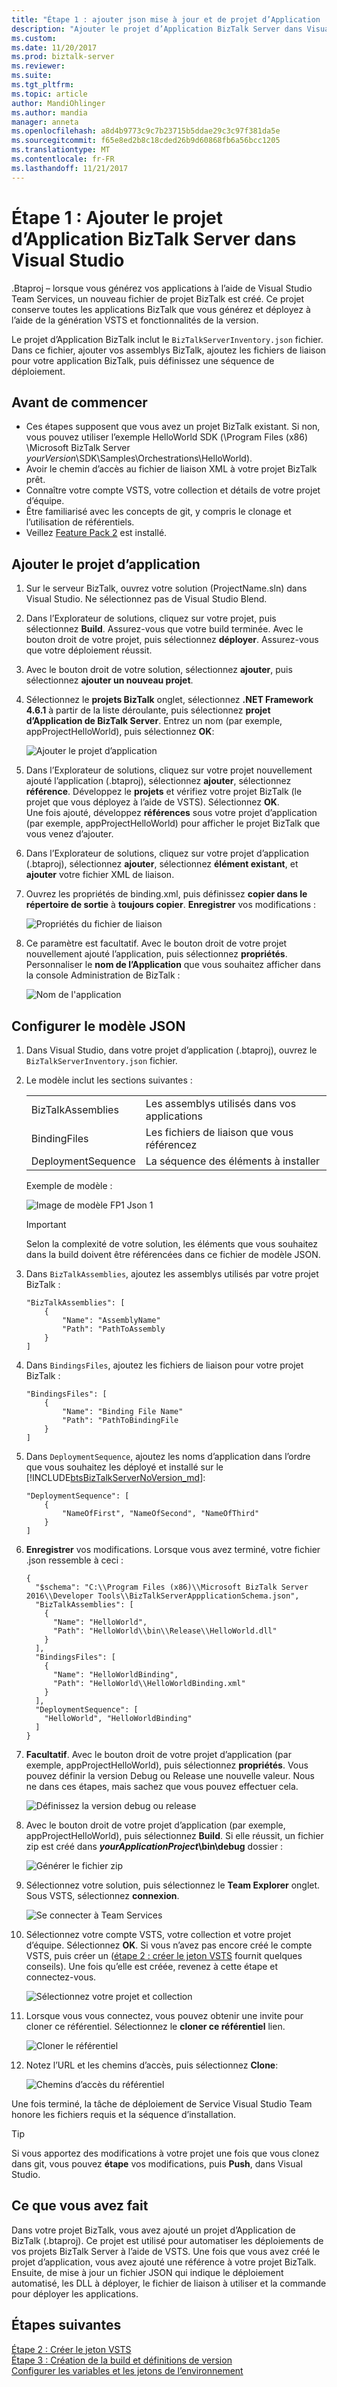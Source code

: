 ```yaml
---
title: "Étape 1 : ajouter json mise à jour et de projet d’Application | Documents Microsoft"
description: "Ajouter le projet d’Application BizTalk Server dans Visual Studio et mettre à jour le fichier BizTalkServerInventory.json aux DLL, de fichiers de liaison et de séquence de déploiement de vos applications - Visual Studio Team Services"
ms.custom: 
ms.date: 11/20/2017
ms.prod: biztalk-server
ms.reviewer: 
ms.suite: 
ms.tgt_pltfrm: 
ms.topic: article
author: MandiOhlinger
ms.author: mandia
manager: anneta
ms.openlocfilehash: a8d4b9773c9c7b23715b5ddae29c3c97f381da5e
ms.sourcegitcommit: f65e8ed2b8c18cded26b9d60868fb6a56bcc1205
ms.translationtype: MT
ms.contentlocale: fr-FR
ms.lasthandoff: 11/21/2017
---
```

# <a name="step-1-add-the-biztalk-server-application-project-in-visual-studio"></a>Étape 1 : Ajouter le projet d’Application BizTalk Server dans Visual Studio

.Btaproj – lorsque vous générez vos applications à l’aide de Visual Studio Team Services, un nouveau fichier de projet BizTalk est créé. Ce projet conserve toutes les applications BizTalk que vous générez et déployez à l’aide de la génération VSTS et fonctionnalités de la version. 

Le projet d’Application BizTalk inclut le `BizTalkServerInventory.json` fichier. Dans ce fichier, ajouter vos assemblys BizTalk, ajoutez les fichiers de liaison pour votre application BizTalk, puis définissez une séquence de déploiement. 

## <a name="before-you-begin"></a>Avant de commencer

* Ces étapes supposent que vous avez un projet BizTalk existant. Si non, vous pouvez utiliser l’exemple HelloWorld SDK (\Program Files (x86) \Microsoft BizTalk Server *yourVersion*\SDK\Samples\Orchestrations\HelloWorld). 
* Avoir le chemin d’accès au fichier de liaison XML à votre projet BizTalk prêt. 
* Connaître votre compte VSTS, votre collection et détails de votre projet d’équipe.
* Être familiarisé avec les concepts de git, y compris le clonage et l’utilisation de référentiels. 
* Veillez [Feature Pack 2](https://aka.ms/bts2016fp2) est installé.

## <a name="add-the-application-project"></a>Ajouter le projet d’application

1. Sur le serveur BizTalk, ouvrez votre solution (ProjectName.sln) dans Visual Studio. Ne sélectionnez pas de Visual Studio Blend.

2. Dans l’Explorateur de solutions, cliquez sur votre projet, puis sélectionnez **Build**. Assurez-vous que votre build terminée. Avec le bouton droit de votre projet, puis sélectionnez **déployer**. Assurez-vous que votre déploiement réussit.

3. Avec le bouton droit de votre solution, sélectionnez **ajouter**, puis sélectionnez **ajouter un nouveau projet**.

4. Sélectionnez le **projets BizTalk** onglet, sélectionnez **.NET Framework 4.6.1** à partir de la liste déroulante, puis sélectionnez **projet d’Application de BizTalk Server**. Entrez un nom (par exemple, appProjectHelloWorld), puis sélectionnez **OK**:  

    ![Ajouter le projet d’application](../core/media/add-application-project.png)

5. Dans l’Explorateur de solutions, cliquez sur votre projet nouvellement ajouté l’application (.btaproj), sélectionnez **ajouter**, sélectionnez **référence**. Développez le **projets** et vérifiez votre projet BizTalk (le projet que vous déployez à l’aide de VSTS). Sélectionnez **OK**.  
    Une fois ajouté, développez **références** sous votre projet d’application (par exemple, appProjectHelloWorld) pour afficher le projet BizTalk que vous venez d’ajouter. 

6. Dans l’Explorateur de solutions, cliquez sur votre projet d’application (.btaproj), sélectionnez **ajouter**, sélectionnez **élément existant**, et **ajouter** votre fichier XML de liaison.

7. Ouvrez les propriétés de binding.xml, puis définissez **copier dans le répertoire de sortie** à **toujours copier**. **Enregistrer** vos modifications :  

    ![Propriétés du fichier de liaison](../core/media/xml-binding-file-properties.png)

8. Ce paramètre est facultatif. Avec le bouton droit de votre projet nouvellement ajouté l’application, puis sélectionnez **propriétés**. Personnaliser le **nom de l’Application** que vous souhaitez afficher dans la console Administration de BizTalk :  

    ![Nom de l'application](../core/media/application-project-name.png)

## <a name="configure-the-json-template"></a>Configurer le modèle JSON

1. Dans Visual Studio, dans votre projet d’application (.btaproj), ouvrez le `BizTalkServerInventory.json` fichier. 

2. Le modèle inclut les sections suivantes : 

    | | |
    |---|---|
    |BizTalkAssemblies | Les assemblys utilisés dans vos applications |
    |BindingFiles | Les fichiers de liaison que vous référencez|
    |DeploymentSequence | La séquence des éléments à installer|
    
    Exemple de modèle : 
    
    ![Image de modèle FP1 Json 1](../core/media/fp1-json-template-image-1.png)

    > [!IMPORTANT]
    > Selon la complexité de votre solution, les éléments que vous souhaitez dans la build doivent être référencées dans ce fichier de modèle JSON.

3. Dans `BizTalkAssemblies`, ajoutez les assemblys utilisés par votre projet BizTalk : 

    ```
    "BizTalkAssemblies": [
        {
            "Name": "AssemblyName"
            "Path": "PathToAssembly
        }
    ]
    ```

4. Dans `BindingsFiles`, ajoutez les fichiers de liaison pour votre projet BizTalk : 

    ```
    "BindingsFiles": [
        {
            "Name": "Binding File Name"
            "Path": "PathToBindingFile
        }
    ]
    ```

5. Dans `DeploymentSequence`, ajoutez les noms d’application dans l’ordre que vous souhaitez les déployé et installé sur le [!INCLUDE[btsBizTalkServerNoVersion_md](../includes/btsbiztalkservernoversion-md.md)]: 

    ```
    "DeploymentSequence": [
        {
            "NameOfFirst", "NameOfSecond", "NameOfThird"
        }
    ]
    ```


6. **Enregistrer** vos modifications. Lorsque vous avez terminé, votre fichier .json ressemble à ceci : 

    ```
    {
      "$schema": "C:\\Program Files (x86)\\Microsoft BizTalk Server 2016\\Developer Tools\\BizTalkServerAppplicationSchema.json",
      "BizTalkAssemblies": [
        {
          "Name": "HelloWorld",
          "Path": "HelloWorld\\bin\\Release\\HelloWorld.dll"
        }
      ],
      "BindingsFiles": [
        {
          "Name": "HelloWorldBinding",
          "Path": "HelloWorld\\HelloWorldBinding.xml"
        }
      ],
      "DeploymentSequence": [
        "HelloWorld", "HelloWorldBinding"
      ]
    }
    ```

7. **Facultatif**. Avec le bouton droit de votre projet d’application (par exemple, appProjectHelloWorld), puis sélectionnez **propriétés**. Vous pouvez définir la version Debug ou Release une nouvelle valeur. Nous ne dans ces étapes, mais sachez que vous pouvez effectuer cela.  

    ![Définissez la version debug ou release](../core/media/application-project-version.png)

8. Avec le bouton droit de votre projet d’application (par exemple, appProjectHelloWorld), puis sélectionnez **Build**. Si elle réussit, un fichier zip est créé dans  ***yourApplicationProject*\bin\debug** dossier :  

    ![Générer le fichier zip](../core/media/application-project-zip-file.png)

9. Sélectionnez votre solution, puis sélectionnez le **Team Explorer** onglet. Sous VSTS, sélectionnez **connexion**.  

    ![Se connecter à Team Services](../core/media/connect-team-services.png)

10. Sélectionnez votre compte VSTS, votre collection et votre projet d’équipe. Sélectionnez **OK**. Si vous n’avez pas encore créé le compte VSTS, puis créer un ([étape 2 : créer le jeton VSTS](feature-pack-create-vsts-token.md) fournit quelques conseils). Une fois qu’elle est créée, revenez à cette étape et connectez-vous.  

    ![Sélectionnez votre projet et collection](../core/media/team-collections-projects.png)

11. Lorsque vous vous connectez, vous pouvez obtenir une invite pour cloner ce référentiel. Sélectionnez le **cloner ce référentiel** lien.  

    ![Cloner le référentiel](../core/media/vsts-clone-repository.png)

12. Notez l’URL et les chemins d’accès, puis sélectionnez **Clone**:  

    ![Chemins d’accès du référentiel](../core/media/clone-repo-paths.png)

Une fois terminé, la tâche de déploiement de Service Visual Studio Team honore les fichiers requis et la séquence d’installation. 

> [!TIP]
> Si vous apportez des modifications à votre projet une fois que vous clonez dans git, vous pouvez **étape** vos modifications, puis **Push**, dans Visual Studio. 

## <a name="what-you-did"></a>Ce que vous avez fait

Dans votre projet BizTalk, vous avez ajouté un projet d’Application de BizTalk (.btaproj). Ce projet est utilisé pour automatiser les déploiements de vos projets BizTalk Server à l’aide de VSTS. Une fois que vous avez créé le projet d’application, vous avez ajouté une référence à votre projet BizTalk. Ensuite, de mise à jour un fichier JSON qui indique le déploiement automatisé, les DLL à déployer, le fichier de liaison à utiliser et la commande pour déployer les applications. 

## <a name="next-steps"></a>Étapes suivantes
[Étape 2 : Créer le jeton VSTS](feature-pack-create-vsts-token.md)  
[Étape 3 : Création de la build et définitions de version](feature-pack-add-build-release-definitions.md)  
[Configurer les variables et les jetons de l’environnement](configure-environmental-tokens-and-variables-for-automatic-deployment.md)